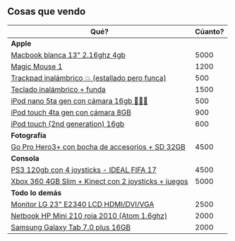 ## Cosas que vendo

|Qué?|Cúanto?|
|---|---|
| **Apple** | |
| [Macbook blanca 13" 2.16ghz 4gb](/apple/macbook/README.md)	| 5000
| [Magic Mouse 1](/apple/mouse/README.md) | 1200 |
| [Trackpad inalámbrico 💥 (estallado pero funca)](/apple/trackpad/README.md)	| 500
| [Teclado inalámbrico + funda](/apple/teclado/README.md)	| 1500
| [iPod nano 5ta gen con cámara 16gb 🏃‍♀️🏃](/apple/ipod-nano/README.md)	| 500
| [iPod touch 4ta gen con cámara 8GB](/apple/ipod-touch-4th/README.md)	| 900
| [iPod touch (2nd generation) 16gb](/apple/ipod-touch-2nd/README.md)	| 600
| **Fotografía**||
| [Go Pro Hero3+ con bocha de accesorios + SD 32GB](/fotografia/gopro/README.md)	| 4500
| **Consola**||
| [PS3 120gb con 4 joysticks - IDEAL FIFA 17](/consola/ps3/README.md) | 4500 |
| [Xbox 360 4GB Slim + Kinect con 2 joysticks + juegos](/consola/xbox/README.md) | 5000 |
| **Todo lo demás**||
| [Monitor LG 23" E2340 LCD HDMI/DVI/VGA](/informatica/monitor/README.md)	| 2500
| [Netbook HP Mini 210 roja 2010 (Atom 1.6ghz)](/otro/netbook/README.md)	| 2000
| [Samsung Galaxy Tab 7.0 plus 16GB](/otro/tablet/README.md) | 2000

